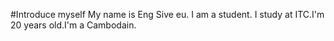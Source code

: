 #Introduce myself
My name is Eng Sive eu.
I am a student. I study at ITC.I'm 20 years old.I'm a Cambodain.

